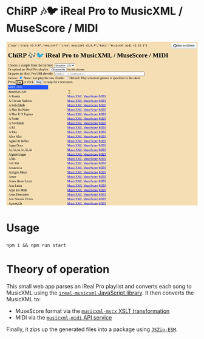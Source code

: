 ChiRP 🎶🐦 iReal Pro to MusicXML / MuseScore / MIDI
============================

![Screenshot](https://github.com/infojunkie/chirp/blob/main/screenshot.png?raw=true)

# Usage
`npm i && npm run start`

# Theory of operation
This small web app parses an iReal Pro playlist and converts each song to MusicXML using the [`ireal-musicxml` JavaScript library](https://www.npmjs.com/package/ireal-musicxml). It then converts the MusicXML to:

- MuseScore format via the [`musicxml-mscx` XSLT transformation](https://github.com/infojunkie/musicxml-mscx)
- MIDI via the [`musicxml-midi` API service](https://github.com/infojunkie/musicxml-midi)

Finally, it zips up the generated files into a package using [`JSZip-ESM`](https://www.npmjs.com/package/@progress/jszip-esm).
